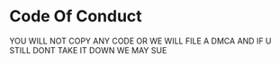 # Code Of Conduct

YOU WILL NOT COPY ANY CODE OR WE WILL FILE A DMCA AND IF U STILL DONT TAKE IT DOWN WE MAY SUE
